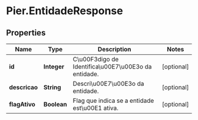 # Pier.EntidadeResponse

## Properties
Name | Type | Description | Notes
------------ | ------------- | ------------- | -------------
**id** | **Integer** | C\u00F3digo de Identifica\u00E7\u00E3o da entidade. | [optional] 
**descricao** | **String** | Descri\u00E7\u00E3o da entidade. | [optional] 
**flagAtivo** | **Boolean** | Flag que indica se a entidade est\u00E1 ativa. | [optional] 


